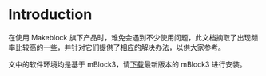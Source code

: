 # Introduction

在使用 Makeblock 旗下产品时，难免会遇到不少使用问题，此文档摘取了出现频率比较高的一些，并针对它们提供了相应的解决办法，以供大家参考。

文中的软件环境均是基于 mBlock3，请[下载](http://www.mblock.cc/zh-home/software/?noredirect=zh-CN)最新版本的 mBlock3 进行安装。



